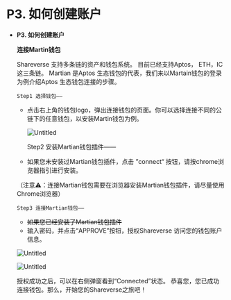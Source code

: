 # P3. 如何创建账户

*   **P3. 如何创建账户**

    **连接Martin钱包**

    Shareverse 支持多条链的资产和钱包系统。 目前已经支持Aptos， ETH，IC 这三条链。 Martian 是Aptos 生态钱包的代表，我们来以Martain钱包的登录为例介绍Aptos 生态钱包连接的步骤。

    ```
    Step1 选择钱包——
    ```

    *   点击右上角的钱包logo，弹出连接钱包的页面。你可以选择连接不同的公链下的任意钱包，以安装Martin钱包为例。

        ![Untitled](https://s3-us-west-2.amazonaws.com/secure.notion-static.com/13e1a4b9-a7ae-4239-8fca-9ec718fb035c/Untitled.png)

        Step2 安装Martian钱包插件——
    * 如果您未安装过Martian钱包插件，点击 ”connect“ 按钮，请按chrome浏览器指引进行安装。

    （注意⚠️：连接Martian钱包需要在浏览器安装Martian钱包插件，请尽量使用Chrome浏览器）

    ```
    Step3 连接Martian钱包——
    ```

    * ~~如果您已经安装了Martian钱包插件~~
    * 输入密码，并点击“APPROVE”按钮，授权Shareverse 访问您的钱包账户信息。

    ![Untitled](https://s3-us-west-2.amazonaws.com/secure.notion-static.com/a1744db0-526b-4311-86ef-b681c9d3cdc0/Untitled.png)

    ![Untitled](https://s3-us-west-2.amazonaws.com/secure.notion-static.com/423c7c8f-79de-4662-a7e4-b17c006ba27b/Untitled.png)

    授权成功之后，可以在右侧弹窗看到“Connected”状态。 恭喜您，您已成功连接钱包。那么，开始您的Shareverse之旅吧！
